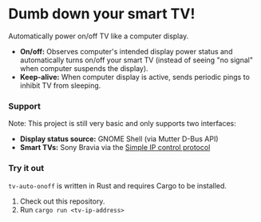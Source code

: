 # Dumb down your smart TV!

Automatically power on/off TV like a computer display.

* **On/off:** Observes computer's intended display power status and automatically turns on/off your smart TV
  (instead of seeing "no signal" when computer suspends the display).
* **Keep-alive:** When computer display is active, sends periodic pings to inhibit TV from sleeping.

### Support

Note: This project is still very basic and only supports two interfaces:

* **Display status source:** GNOME Shell (via Mutter D-Bus API)
* **Smart TVs:** Sony Bravia via
  the [Simple IP control protocol](https://pro-bravia.sony.net/develop/integrate/ssip/overview/index.html)

### Try it out

`tv-auto-onoff` is written in Rust and requires Cargo to be installed.

1. Check out this repository.
2. Run `cargo run <tv-ip-address>`
